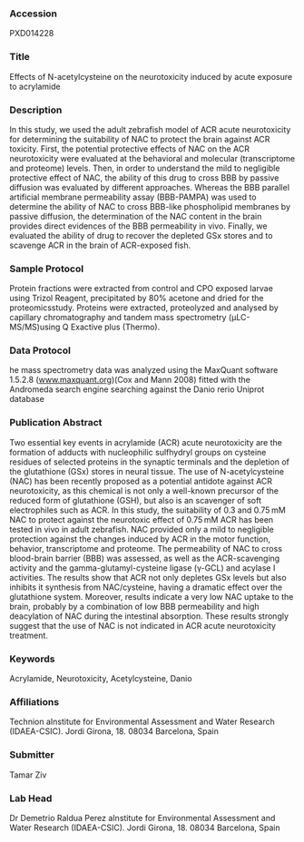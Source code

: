 ### Accession
PXD014228

### Title
Effects of N-acetylcysteine on the neurotoxicity induced by acute exposure to acrylamide

### Description
In this study, we used the adult zebrafish model of ACR acute neurotoxicity for determining the suitability of NAC to protect the brain against ACR toxicity. First, the potential protective effects of NAC on the ACR neurotoxicity were evaluated at the behavioral and molecular (transcriptome and proteome) levels. Then, in order to understand the mild to negligible protective effect of NAC, the ability of this drug to cross BBB by passive diffusion was evaluated by different approaches. Whereas the BBB parallel artificial membrane permeability assay (BBB-PAMPA) was used to determine the ability of NAC to cross BBB-like phospholipid membranes by passive diffusion, the determination of the NAC content in the brain provides direct evidences of the BBB permeability in vivo. Finally, we evaluated the ability of drug to recover the depleted GSx stores and to scavenge ACR in the brain of ACR-exposed fish.

### Sample Protocol
Protein fractions were extracted from control and CPO exposed larvae using Trizol Reagent, precipitated by 80% acetone and dried for the proteomicsstudy. Proteins were extracted, proteolyzed and analysed by capillary chromatography and tandem mass spectrometry (μLC-MS/MS)using Q Exactive plus (Thermo).

### Data Protocol
he mass spectrometry data was analyzed using the MaxQuant software 1.5.2.8 (www.maxquant.org)(Cox and Mann 2008) fitted with the Andromeda search engine searching against the Danio rerio Uniprot database

### Publication Abstract
Two essential key events in acrylamide (ACR) acute neurotoxicity are the formation of adducts with nucleophilic sulfhydryl groups on cysteine residues of selected proteins in the synaptic terminals and the depletion of the glutathione (GSx) stores in neural tissue. The use of N-acetylcysteine (NAC) has been recently proposed as a potential antidote against ACR neurotoxicity, as this chemical is not only a well-known precursor of the reduced form of glutathione (GSH), but also is an scavenger of soft electrophiles such as ACR. In this study, the suitability of 0.3 and 0.75&#x2009;mM NAC to protect against the neurotoxic effect of 0.75&#x2009;mM ACR has been tested in vivo in adult zebrafish. NAC provided only a mild to negligible protection against the changes induced by ACR in the motor function, behavior, transcriptome and proteome. The permeability of NAC to cross blood-brain barrier (BBB) was assessed, as well as the ACR-scavenging activity and the gamma-glutamyl-cysteine ligase (&#x3b3;-GCL) and acylase I activities. The results show that ACR not only depletes GSx levels but also inhibits it synthesis from NAC/cysteine, having a dramatic effect over the glutathione system. Moreover, results indicate a very low NAC uptake to the brain, probably by a combination of low BBB permeability and high deacylation of NAC during the intestinal absorption. These results strongly suggest that the use of NAC is not indicated in ACR acute neurotoxicity treatment.

### Keywords
Acrylamide, Neurotoxicity, Acetylcysteine, Danio

### Affiliations
Technion
aInstitute for Environmental Assessment and Water Research (IDAEA-CSIC). Jordi Girona, 18. 08034 Barcelona, Spain

### Submitter
Tamar Ziv

### Lab Head
Dr Demetrio Raldua Perez
aInstitute for Environmental Assessment and Water Research (IDAEA-CSIC). Jordi Girona, 18. 08034 Barcelona, Spain


